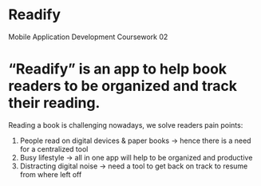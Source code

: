 # Readify
Mobile Application Development Coursework 02

# “Readify” is an app to help book readers to be organized and track their reading.

Reading a book is challenging nowadays, we solve readers pain points:

  1. People read on digital devices & paper books → hence there is a need for a centralized tool
  2. Busy lifestyle → all in one app will help to be organized and productive
  3. Distracting digital noise → need a tool to get back on track to resume from where left off

